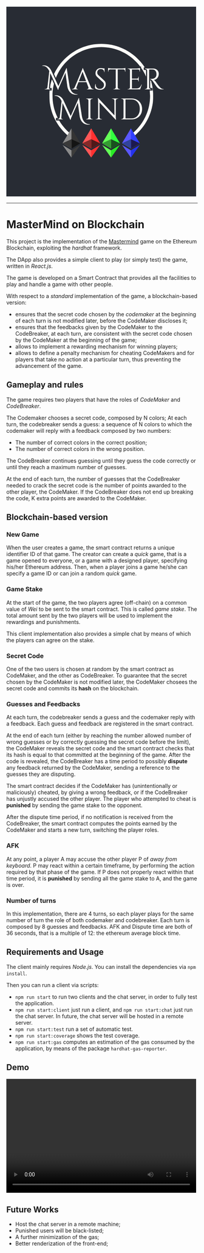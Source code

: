![logo](logo.png)

---
# MasterMind on Blockchain
This project is the implementation of the [Mastermind](https://en.wikipedia.org/wiki/Mastermind_(board_game)) game on the Ethereum Blockchain, exploiting the *hardhat* framework.

The DApp also provides a simple client to play (or simply test) the game, written in *React.js*.

The game is developed on a Smart Contract that provides all the facilities to play and handle a game with other people.

With respect to a _standard_ implementation of the game, a blockchain-based version:
- ensures that the secret code chosen by the _codemaker_ at the beginning of each turn is not modified later, before the CodeMaker discloses it;
- ensures that the feedbacks given by the CodeMaker to the CodeBreaker, at each turn, are consistent with the secret code chosen by the CodeMaker at the beginning of the game;
- allows to implement a rewarding mechanism for winning players;
- allows to define a penalty mechanism for cheating CodeMakers and for players that take no action at a particular turn, thus preventing the advancement of the game.

## Gameplay and rules
The game requires two players that have the roles of _CodeMaker_ and _CodeBreaker_. 

The Codemaker chooses a secret code, composed by N colors; At each turn, the codebreaker sends a guess: a sequence of N colors to which the codemaker will reply with a feedback composed by two numbers:
- The number of correct colors in the correct position;
- The number of correct colors in the wrong position.

The CodeBreaker continues guessing until they guess the code correctly or until they reach a maximum number of guesses.

At the end of each turn, the number of guesses that the CodeBreaker needed to crack the secret code is the number of points awarded to the other player, the CodeMaker. If the CodeBreaker does not end up breaking the code, K extra points are awarded to the CodeMaker.

## Blockchain-based version
### New Game
When the user creates a game, the smart contract returns a unique identifier ID of that game. The creator can create a *quick* game, that is a game opened to everyone, or a game with a designed player, specifying his/her Ethereum address. Then, when a player joins a game he/she can specify a game ID or can join a random *quick* game.

### Game Stake
At the start of the game, the two players agree (off-chain) on a common value of _Wei_ to be sent to the smart contract. This is called _game stake_. The total amount sent by the two players will be used to implement the rewardings and punishments.

This client implementation also provides a simple chat by means of which the players can agree on the stake.

### Secret Code
One of the two users is chosen at random by the smart contract as CodeMaker, and the other as CodeBreaker.  To guarantee that the secret chosen by the
CodeMaker is not modified later, the CodeMaker chosees the secret code and commits its **hash** on the blockchain.

### Guesses and Feedbacks
At each turn, the codebreaker sends a guess and the codemaker reply with a feedback. Each guess and feedback are registered in the smart contract.

At the end of each turn (either by reaching the number allowed number of wrong guesses or by correctly guessing the secret code before the limit), the CodeMaker reveals the secret code and the smart contract checks that its hash is equal to that committed at the beginning of the game. After the code is revealed, the CodeBreaker has a time period to possibly **dispute** any feedback returned by the CodeMaker, sending a reference to the guesses they
are disputing. 

The smart contract decides if the CodeMaker has (unintentionally or maliciously) cheated, by giving a wrong feedback, or if the CodeBreaker has unjustly accused
the other player. The player who attempted to cheat is **punished** by sending the game stake to the opponent.

After the dispute time period, if no notification is received from the CodeBreaker, the smart contract computes
the points earned by the CodeMaker and starts a new turn, switching the player roles.

### AFK
At any point, a player A may accuse the other player P of *away from keyboard*. P may react within a certain timeframe, by performing the action required by that phase of the game. If P does not properly react within that time period, it is
**punished** by sending all the game stake to A, and the game is over.

### Number of turns
In this implementation, there are 4 turns, so each player plays for the same number of turn the role of both codemaker and codebreaker. Each turn is composed by 8 guesses and feedbacks. AFK and Dispute time are both of 36 seconds, that is a multiple of 12: the ethereum average block time.

## Requirements and Usage
The client mainly requires *Node.js*. 
You can install the dependencies via `npm install`.

Then you can run a client via scripts:
- `npm run start` to run two clients and the chat server, in order to fully test the application.
- `npm run start:client` just run a client, and `npm run start:chat` just run the chat server. In future, the chat server will be hosted in a remote server.
- `npm run start:test` run a set of automatic test.
- `npm run start:coverage` shows the test coverage.
- `npm run start:gas` computes an estimation of the gas consumed by the application, by means of the package `hardhat-gas-reporter`.

## Demo
<video width="500" height="300" controls>
  <source src="./Demo.mp4" type="video/mp4">
</video>

## Future Works
- Host the chat server in a remote machine;
- Punished users will be black-listed;
- A further minimization of the gas;
- Better renderization of the front-end;
